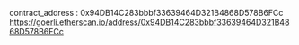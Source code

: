 contract_address : 0x94DB14C283bbbf33639464D321B4868D578B6FCc
https://goerli.etherscan.io/address/0x94DB14C283bbbf33639464D321B4868D578B6FCc
